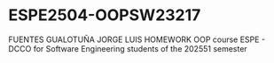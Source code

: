 # ESPE2504-OOPSW23217
FUENTES GUALOTUÑA JORGE LUIS
HOMEWORK
OOP course ESPE - DCCO for Software Engineering students of the 202551 semester
